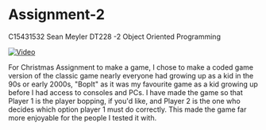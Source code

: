 # Assignment-2
C15431532
Sean Meyler
DT228 -2
Object Oriented Programming

[![Video](http://img.youtube.com/vi/watch?v=UGgNme-YYrk&feature=youtu.be/0.jpg)](http://www.youtube.com/watch?v=UGgNme-YYrk&feature=youtu.beE)

For Christmas Assignment to make a game, I chose to make a coded game version of the classic game nearly everyone had growing up as a kid in the 90s or early 2000s, "BopIt" as it was my favourite game as a kid growing up before I had access to consoles and PCs.
I have made the game so that Player 1 is the player bopping, if you'd like, and Player 2 is the one who decides which option player 1 must do correctly. This made the game far more enjoyable for the people I tested it with.
